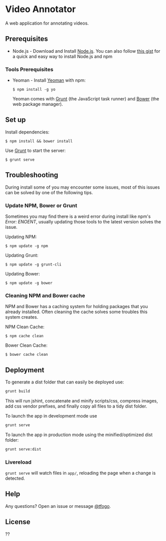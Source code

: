 # Video Annotator
A web application for annotating videos.

## Prerequisites
* Node.js - Download and Install [Node.js](http://www.nodejs.org/download/). You can also follow [this gist](https://gist.github.com/isaacs/579814) for a quick and easy way to install Node.js and npm

### Tools Prerequisites
* Yeoman - Install [Yeoman](http://yeoman.io/) with npm:

    ```
    $ npm install -g yo
    ```
    
    Yeoman comes with [Grunt](http://gruntjs.com/) (the JavaScript task runner) and [Bower](http://bower.io/) (the web package manager).

## Set up
Install dependencies:

    $ npm install && bower install

Use [Grunt](https://github.com/gruntjs/grunt-cli) to start the server:

    $ grunt serve

## Troubleshooting
During install some of you may encounter some issues, most of this issues can be solved by one of the following tips.

### Update NPM, Bower or Grunt
Sometimes you may find there is a weird error during install like npm's *Error: ENOENT*, usually updating those tools to the latest version solves the issue.

Updating NPM:
```
$ npm update -g npm
```

Updating Grunt:
```
$ npm update -g grunt-cli
```

Updating Bower:
```
$ npm update -g bower
```

### Cleaning NPM and Bower cache
NPM and Bower has a caching system for holding packages that you already installed.
Often cleaning the cache solves some troubles this system creates.

NPM Clean Cache:
```
$ npm cache clean
```

Bower Clean Cache:
```
$ bower cache clean
```

## Deployment

To generate a dist folder that can easily be deployed use:

```bash
grunt build
```

This will run jshint, concatenate and minify scripts/css, compress images, add css vendor prefixes, and finally copy all files to a tidy dist folder.

To launch the app in development mode use

```bash
grunt serve
```

To launch the app in production mode using the minified/optimized dist folder:

```bash
grunt serve:dist
```

### Livereload

`grunt serve` will watch files in `app/`, reloading the page when a change is detected.


## Help
Any questions? Open an issue or message [@tfogo](https://github.com/tfogo).

## License

??
